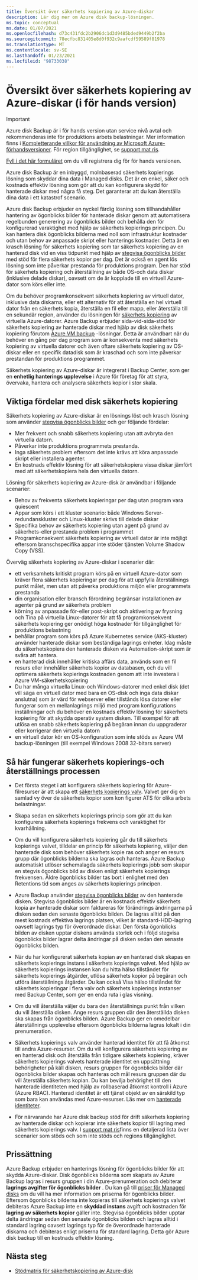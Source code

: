 ```yaml
---
title: Översikt över säkerhets kopiering av Azure-diskar
description: Lär dig mer om Azure disk backup-lösningen.
ms.topic: conceptual
ms.date: 01/07/2021
ms.openlocfilehash: d73c431fdc2b2906dc1d3d9485bded9449b2f2ba
ms.sourcegitcommit: 78ecfbc831405e8d0f932c9aafcdf59589f81978
ms.translationtype: MT
ms.contentlocale: sv-SE
ms.lasthandoff: 01/23/2021
ms.locfileid: "98733038"
---
```

# <a name="overview-of-azure-disk-backup-in-preview"></a>Översikt över säkerhets kopiering av Azure-diskar (i för hands version)

>[!IMPORTANT]
>Azure disk Backup är i för hands version utan service nivå avtal och rekommenderas inte för produktions arbets belastningar. Mer information finns i [Kompletterande villkor för användning av Microsoft Azure-förhandsversioner](https://azure.microsoft.com/support/legal/preview-supplemental-terms/). För region tillgänglighet, se [support mat ris](disk-backup-support-matrix.md).
>
>[Fyll i det här formuläret](https://forms.office.com/Pages/ResponsePage.aspx?id=v4j5cvGGr0GRqy180BHbR1vE8L51DIpDmziRt_893LVUNFlEWFJBN09PTDhEMjVHS05UWFkxUlUzUS4u) om du vill registrera dig för för hands versionen.

Azure disk Backup är en inbyggd, molnbaserad säkerhets kopierings lösning som skyddar dina data i Managed disks. Det är en enkel, säker och kostnads effektiv lösning som gör att du kan konfigurera skydd för hanterade diskar med några få steg. Det garanterar att du kan återställa dina data i ett katastrof scenario.

Azure disk Backup erbjuder en nyckel färdig lösning som tillhandahåller hantering av ögonblicks bilder för hanterade diskar genom att automatisera regelbunden generering av ögonblicks bilder och behålla den för konfigurerad varaktighet med hjälp av säkerhets kopierings principen. Du kan hantera disk ögonblicks bilderna med noll som infrastruktur kostnader och utan behov av anpassade skript eller hanterings kostnader. Detta är en krasch lösning för säkerhets kopiering som tar säkerhets kopiering av en hanterad disk vid en viss tidpunkt med hjälp av [stegvisa ögonblicks bilder](../virtual-machines/disks-incremental-snapshots.md) med stöd för flera säkerhets kopior per dag. Det är också en agent lös lösning som inte påverkar prestanda för produktions program. Den har stöd för säkerhets kopiering och återställning av både OS-och data diskar (inklusive delade diskar), oavsett om de är kopplade till en virtuell Azure-dator som körs eller inte.

Om du behöver programkonsekvent säkerhets kopiering av virtuell dator, inklusive data diskarna, eller ett alternativ för att återställa en hel virtuell dator från en säkerhets kopia, återställa en fil eller mapp, eller återställa till en sekundär region, använder du lösningen för [säkerhets kopiering](backup-azure-vms-introduction.md) av virtuella Azure-datorer. Azure Backup erbjuder sida-vid-sida-stöd för säkerhets kopiering av hanterade diskar med hjälp av disk säkerhets kopiering förutom [Azure VM backup](./backup-azure-vms-introduction.md) -lösningar. Detta är användbart när du behöver en gång per dag program som är konsekventa med säkerhets kopiering av virtuella datorer och även oftare säkerhets kopiering av OS-diskar eller en specifik datadisk som är kraschad och som inte påverkar prestandan för produktions programmet.

Säkerhets kopiering av Azure-diskar är integrerat i Backup Center, som ger en **enhetlig hanterings upplevelse** i Azure för företag för att styra, övervaka, hantera och analysera säkerhets kopior i stor skala.

## <a name="key-benefits-of-disk-backup"></a>Viktiga fördelar med disk säkerhets kopiering

Säkerhets kopiering av Azure-diskar är en lösnings löst och krasch lösning som använder [stegvisa ögonblicks bilder](../virtual-machines/disks-incremental-snapshots.md) och ger följande fördelar:

- Mer frekvent och snabb säkerhets kopiering utan att avbryta den virtuella datorn.
- Påverkar inte produktions programmets prestanda.
- Inga säkerhets problem eftersom det inte krävs att köra anpassade skript eller installera agenter.
- En kostnads effektiv lösning för att säkerhetskopiera vissa diskar jämfört med att säkerhetskopiera hela den virtuella datorn.

Lösning för säkerhets kopiering av Azure-disk är användbar i följande scenarier:

- Behov av frekventa säkerhets kopieringar per dag utan program vara quiescent
- Appar som körs i ett kluster scenario: både Windows Server-redundanskluster och Linux-kluster skrivs till delade diskar
- Specifika behov av säkerhets kopiering utan agent på grund av säkerhets-eller prestanda problem i programmet
- Programkonsekvent säkerhets kopiering av virtuell dator är inte möjligt eftersom branschspecifika appar inte stöder tjänsten Volume Shadow Copy (VSS).

Överväg säkerhets kopiering av Azure-diskar i scenarier där:

- ett verksamhets kritiskt program körs på en virtuell Azure-dator som kräver flera säkerhets kopieringar per dag för att uppfylla återställnings punkt målet, men utan att påverka produktions miljön eller programmets prestanda
- din organisation eller bransch förordning begränsar installationen av agenter på grund av säkerhets problem
- körning av anpassade för-eller post-skript och aktivering av frysning och Tina på virtuella Linux-datorer för att få programkonsekvent säkerhets kopiering ger onödigt höga kostnader för tillgänglighet för produktions belastning
- behållar program som körs på Azure Kubernetes service (AKS-kluster) använder hanterade diskar som beständiga lagrings enheter. Idag måste du säkerhetskopiera den hanterade disken via Automation-skript som är svåra att hantera.
- en hanterad disk innehåller kritiska affärs data, används som en fil resurs eller innehåller säkerhets kopior av databasen, och du vill optimera säkerhets kopierings kostnaden genom att inte investera i Azure VM-säkerhetskopiering
- Du har många virtuella Linux-och Windows-datorer med enkel disk (det vill säga en virtuell dator med bara en OS-disk och inga data diskar anslutna) som är värd för webserver eller tillstånds lösa datorer eller fungerar som en mellanlagrings miljö med program konfigurations inställningar och du behöver en kostnads effektiv lösning för säkerhets kopiering för att skydda operativ system disken. Till exempel för att utlösa en snabb säkerhets kopiering på begäran innan du uppgraderar eller korrigerar den virtuella datorn
- en virtuell dator kör en OS-konfiguration som inte stöds av Azure VM backup-lösningen (till exempel Windows 2008 32-bitars server)

## <a name="how-the-backup-and-restore-process-works"></a>Så här fungerar säkerhets kopierings-och återställnings processen

- Det första steget i att konfigurera säkerhets kopiering för Azure-filresurser är att skapa ett [säkerhets kopierings valv](backup-vault-overview.md). Valvet ger dig en samlad vy över de säkerhets kopior som kon figurer ATS för olika arbets belastningar.

- Skapa sedan en säkerhets kopierings princip som gör att du kan konfigurera säkerhets kopierings frekvens och varaktighet för kvarhållning.

- Om du vill konfigurera säkerhets kopiering går du till säkerhets kopierings valvet, tilldelar en princip för säkerhets kopiering, väljer den hanterade disk som behöver säkerhets kopie ras och anger en resurs grupp där ögonblicks bilderna ska lagras och hanteras. Azure Backup automatiskt utlöser schemalagda säkerhets kopierings jobb som skapar en stegvis ögonblicks bild av disken enligt säkerhets kopierings frekvensen. Äldre ögonblicks bilder tas bort i enlighet med den Retentions tid som anges av säkerhets kopierings principen.

- Azure Backup använder [stegvisa ögonblicks bilder](../virtual-machines/disks-incremental-snapshots.md#restrictions) av den hanterade disken. Stegvisa ögonblicks bilder är en kostnads effektiv säkerhets kopia av hanterade diskar som faktureras för förändrings ändringarna på disken sedan den senaste ögonblicks bilden. De lagras alltid på den mest kostnads effektiva lagrings platsen, vilket är standard-HDD-lagring oavsett lagrings typ för överordnade diskar. Den första ögonblicks bilden av disken upptar diskens använda storlek och i följd stegvisa ögonblicks bilder lagrar delta ändringar på disken sedan den senaste ögonblicks bilden.

- När du har konfigurerat säkerhets kopian av en hanterad disk skapas en säkerhets kopierings instans i säkerhets kopierings valvet. Med hjälp av säkerhets kopierings instansen kan du hitta hälso tillståndet för säkerhets kopierings åtgärder, utlösa säkerhets kopior på begäran och utföra återställnings åtgärder. Du kan också Visa hälso tillståndet för säkerhets kopieringar i flera valv och säkerhets kopierings instanser med Backup Center, som ger en enda ruta i glas visning.

- Om du vill återställa väljer du bara den återställnings punkt från vilken du vill återställa disken. Ange resurs gruppen där den återställda disken ska skapas från ögonblicks bilden. Azure Backup ger en omedelbar återställnings upplevelse eftersom ögonblicks bilderna lagras lokalt i din prenumeration.

- Säkerhets kopierings valv använder hanterad identitet för att få åtkomst till andra Azure-resurser. Om du vill konfigurera säkerhets kopiering av en hanterad disk och återställa från tidigare säkerhets kopiering, kräver säkerhets kopierings valvets hanterade identitet en uppsättning behörigheter på käll disken, resurs gruppen för ögonblicks bilder där ögonblicks bilder skapas och hanteras och mål resurs gruppen där du vill återställa säkerhets kopian. Du kan bevilja behörighet till den hanterade identiteten med hjälp av rollbaserad åtkomst kontroll i Azure (Azure RBAC). Hanterad identitet är ett tjänst objekt av en särskild typ som bara kan användas med Azure-resurser. Läs mer om [hanterade identiteter](../active-directory/managed-identities-azure-resources/overview.md).

- För närvarande har Azure disk backup stöd för drift säkerhets kopiering av hanterade diskar och kopierar inte säkerhets kopior till lagring med säkerhets kopierings valv. I [support mat ris](disk-backup-support-matrix.md)finns en detaljerad lista över scenarier som stöds och som inte stöds och regions tillgänglighet.

## <a name="pricing"></a>Prissättning

Azure Backup erbjuder en hanterings lösning för ögonblicks bilder för att skydda Azure-diskar. Disk ögonblicks bilderna som skapats av Azure Backup lagras i resurs gruppen i din Azure-prenumeration och debiterar **lagrings avgifter för ögonblicks bilder** . Du kan gå till [priser för Managed disks](https://azure.microsoft.com/pricing/details/managed-disks/) om du vill ha mer information om priserna för ögonblicks bilder. Eftersom ögonblicks bilderna inte kopieras till säkerhets kopierings valvet debiteras Azure Backup inte en **skyddad instans** avgift och kostnaden för **lagring av säkerhets kopior** gäller inte. Stegvisa ögonblicks bilder upptar delta ändringar sedan den senaste ögonblicks bilden och lagras alltid i standard lagring oavsett lagrings typ för de överordnade hanterade diskarna och debiteras enligt priserna för standard lagring. Detta gör Azure disk backup till en kostnads effektiv lösning.

## <a name="next-steps"></a>Nästa steg

- [Stödmatris för säkerhetskopiering av Azure-disk](disk-backup-support-matrix.md)